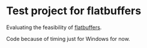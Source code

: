 # Test project for flatbuffers
Evaluating the feasibility of [flatbuffers](https://github.com/google/flatbuffers).

Code because of timing just for Windows for now.